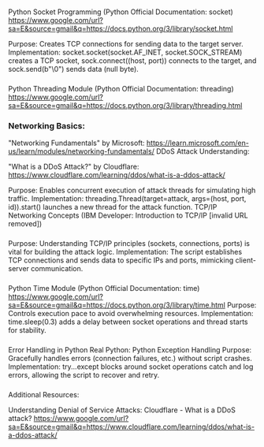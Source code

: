 ###
Python Socket Programming (Python Official Documentation: socket)
https://www.google.com/url?sa=E&source=gmail&q=https://docs.python.org/3/library/socket.html

Purpose: Creates TCP connections for sending data to the target server.
Implementation: socket.socket(socket.AF_INET, socket.SOCK_STREAM) creates a TCP socket, sock.connect((host, port)) connects to the target, and sock.send(b"\0") sends data (null byte).

###
Python Threading Module (Python Official Documentation: threading)
https://www.google.com/url?sa=E&source=gmail&q=https://docs.python.org/3/library/threading.html

### Networking Basics:
"Networking Fundamentals" by Microsoft:
https://learn.microsoft.com/en-us/learn/modules/networking-fundamentals/
DDoS Attack Understanding:

"What is a DDoS Attack?" by Cloudflare:
https://www.cloudflare.com/learning/ddos/what-is-a-ddos-attack/

Purpose: Enables concurrent execution of attack threads for simulating high traffic.
Implementation: threading.Thread(target=attack, args=(host, port, id)).start() launches a new thread for the attack function.
TCP/IP Networking Concepts (IBM Developer: Introduction to TCP/IP [invalid URL removed])
###
Purpose: Understanding TCP/IP principles (sockets, connections, ports) is vital for building the attack logic.
Implementation: The script establishes TCP connections and sends data to specific IPs and ports, mimicking client-server communication.

###
Python Time Module (Python Official Documentation: time)
https://www.google.com/url?sa=E&source=gmail&q=https://docs.python.org/3/library/time.html
Purpose: Controls execution pace to avoid overwhelming resources.
Implementation: time.sleep(0.3) adds a delay between socket operations and thread starts for stability.

###
Error Handling in Python Real Python: Python Exception Handling
Purpose: Gracefully handles errors (connection failures, etc.) without script crashes.
Implementation: try...except blocks around socket operations catch and log errors, allowing the script to recover and retry.

###
Additional Resources:

Understanding Denial of Service Attacks: Cloudflare - What is a DDoS attack?
https://www.google.com/url?sa=E&source=gmail&q=https://www.cloudflare.com/learning/ddos/what-is-a-ddos-attack/
